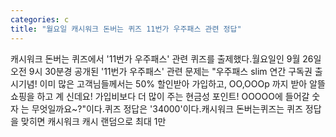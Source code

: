 ```yaml
---
categories: c
title: "월요일 캐시워크 돈버는 퀴즈 11번가 우주패스 관련 정답"
---
```

캐시워크 돈버는 퀴즈에서 &#39;11번가 우주패스&#39; 관련 퀴즈를 출제했다.월요일인 9월 26일 오전 9시 30분경 공개된 &#39;11번가 우주패스&#39; 관련 문제는 "우주패스 slim 연간 구독권 출시기념! 이미 많은 고객님들께서는 50% 할인받아 가입하고, OO,OOOp 까지 받아 알뜰 쇼핑을 하고 계 신데요! 가입비보다 더 많이 주는 현금성 포인트! OOOOO에 들어갈 숫자 는 무엇일까요~?"이다.퀴즈 정답은 &#39;34000&#39;이다.캐시워크 돈버는퀴즈는 퀴즈 정답을 맞히면 캐시워크 캐시 랜덤으로 최대 1만